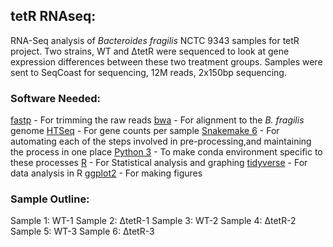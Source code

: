 ## tetR RNAseq:
RNA-Seq analysis of *Bacteroides fragilis* NCTC 9343 samples for tetR project. Two strains, WT and ΔtetR were sequenced to look at gene expression differences between these two treatment groups. Samples were sent to SeqCoast for sequencing, 12M reads, 2x150bp sequencing. 

### Software Needed:
[fastp](https://github.com/OpenGene/fastp) - For trimming the raw reads
[bwa](https://github.com/lh3/bwa) - For alignment to the *B. fragilis* genome
[HTSeq](https://htseq.readthedocs.io/en/release_0.11.1/count.html) -  For gene counts per sample 
[Snakemake 6](https://snakemake.readthedocs.io/en/v6.0.0/getting_started/installation.html) - For automating each of the steps involved in pre-processing,and maintaining the process in one place
[Python 3](https://www.python.org/) - To make conda environment specific to these processes 
[R](https://www.r-project.org/about.html) - For Statistical analysis and graphing
[tidyverse](https://www.tidyverse.org/) - For data analysis in R
[ggplot2](https://ggplot2.tidyverse.org/) - For making figures

### Sample Outline:
Sample 1: WT-1
Sample 2: ΔtetR-1
Sample 3: WT-2
Sample 4: ΔtetR-2
Sample 5: WT-3
Sample 6: ΔtetR-3